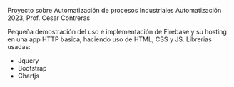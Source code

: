 Proyecto sobre Automatización de procesos Industriales
Automatización 2023, Prof. Cesar Contreras

Pequeña demostración del uso e implementación de Firebase y su hosting en una app HTTP basica, haciendo uso de HTML, CSS y JS.
Librerias usadas:
  - Jquery
  - Bootstrap
  - Chartjs


